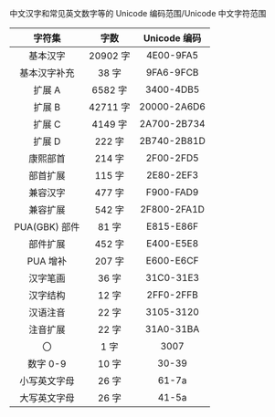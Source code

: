 中文汉字和常见英文数字等的 Unicode 编码范围/Unicode 中文字符范围

| 字符集        | 字数     | Unicode 编码 |
| :-----------: | :------: | :----------: |
| 基本汉字      | 20902 字 | 4E00-9FA5    |
| 基本汉字补充  |    38 字 | 9FA6-9FCB    |
| 扩展 A        |  6582 字 | 3400-4DB5    |
| 扩展 B        | 42711 字 | 20000-2A6D6  |
| 扩展 C        |  4149 字 | 2A700-2B734  |
| 扩展 D        |   222 字 | 2B740-2B81D  |
| 康熙部首      |   214 字 | 2F00-2FD5    |
| 部首扩展      |   115 字 | 2E80-2EF3    |
| 兼容汉字      |   477 字 | F900-FAD9    |
| 兼容扩展      |   542 字 | 2F800-2FA1D  |
| PUA(GBK) 部件 |    81 字 | E815-E86F    |
| 部件扩展      |   452 字 | E400-E5E8    |
| PUA 增补      |   207 字 | E600-E6CF    |
| 汉字笔画      |    36 字 | 31C0-31E3    |
| 汉字结构      |    12 字 | 2FF0-2FFB    |
| 汉语注音      |    22 字 | 3105-3120    |
| 注音扩展      |    22 字 | 31A0-31BA    |
| 〇            |     1 字 | 3007         |
| 数字 0-9      |    10 字 | 30-39        |
| 小写英文字母  |    26 字 | 61-7a        |
| 大写英文字母  |    26 字 | 41-5a        |
